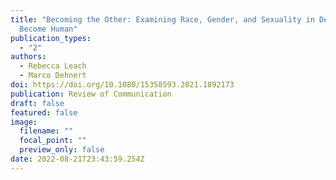 ```yaml
---
title: "Becoming the Other: Examining Race, Gender, and Sexuality in Detroit:
  Become Human"
publication_types:
  - "2"
authors:
  - Rebecca Leach
  - Marco Dehnert
doi: https://doi.org/10.1080/15358593.2021.1892173
publication: Review of Communication
draft: false
featured: false
image:
  filename: ""
  focal_point: ""
  preview_only: false
date: 2022-08-21T23:43:59.254Z
---
```

